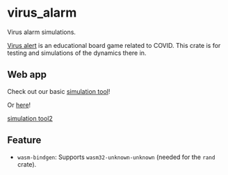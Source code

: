 # virus_alarm
Virus alarm simulations.

[Virus alert](https://ist.ac.at/en/education/ist-for-kids/virus-alert/) is an educational board game related to COVID. This crate is for testing and simulations of the dynamics there in.

## Web app

Check out our basic [simulation tool](a.html)!

Or [here](b.md)!

[simulation tool2](examples/web_app/www/dist/index.html)

## Feature

- `wasm-bindgen`: Supports `wasm32-unknown-unknown` (needed for the `rand` crate).

